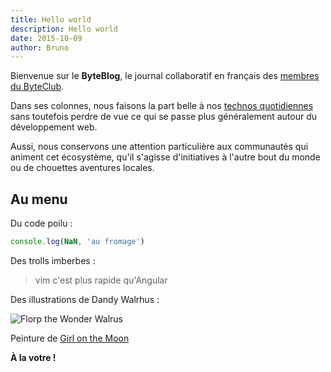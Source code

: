 ```yaml
---
title: Hello world
description: Hello world
date: 2015-10-09
author: Bruno
---
```

Bienvenue sur le **ByteBlog**, le journal collaboratif en français des [membres du ByteClub](/societe.html).

Dans ses colonnes, nous faisons la part belle à nos [technos quotidiennes](/technologies.html) sans toutefois perdre de vue ce qui se passe plus généralement autour du développement web.

Aussi, nous conservons une attention particulière aux communautés qui animent cet écosystème, qu'il s'agisse d'initiatives à l'autre bout du monde ou de chouettes aventures locales.

## Au menu

Du code poilu :
```js
console.log(NaN, 'au fromage')
```

Des trolls imberbes :

> vim c'est plus rapide qu'Angular

Des illustrations de Dandy Walrhus :

![Florp the Wonder Walrus](/img/blog/hello-world/florp_the_wonder_walrus_by_girl_on_the_moon.png)

Peinture de [Girl on the Moon](http://laikathespacedog.deviantart.com/art/FLORP-the-WONDER-WALRUS-105917230)

**À la votre !**
